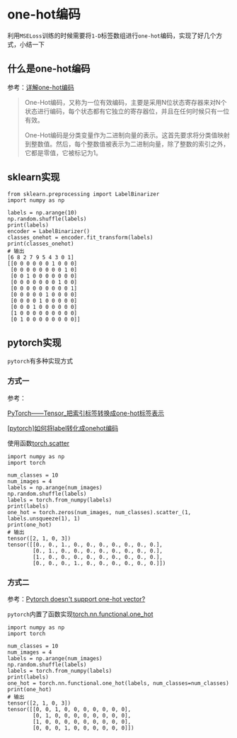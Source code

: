 
# one-hot编码

利用`MSELoss`训练的时候需要将`1-D`标签数组进行`one-hot`编码，实现了好几个方式，小结一下

## 什么是one-hot编码

参考：[详解one-hot编码](https://www.cnblogs.com/shuaishuaidefeizhu/p/11269257.html)

>One-Hot编码，又称为一位有效编码，主要是采用N位状态寄存器来对N个状态进行编码，每个状态都有它独立的寄存器位，并且在任何时候只有一位有效。
>
>One-Hot编码是分类变量作为二进制向量的表示。这首先要求将分类值映射到整数值。然后，每个整数值被表示为二进制向量，除了整数的索引之外，它都是零值，它被标记为1。

## sklearn实现

```
from sklearn.preprocessing import LabelBinarizer
import numpy as np

labels = np.arange(10)
np.random.shuffle(labels)
print(labels)
encoder = LabelBinarizer()
classes_onehot = encoder.fit_transform(labels)
print(classes_onehot)
# 输出
[6 8 2 7 9 5 4 3 0 1]
[[0 0 0 0 0 0 1 0 0 0]
 [0 0 0 0 0 0 0 0 1 0]
 [0 0 1 0 0 0 0 0 0 0]
 [0 0 0 0 0 0 0 1 0 0]
 [0 0 0 0 0 0 0 0 0 1]
 [0 0 0 0 0 1 0 0 0 0]
 [0 0 0 0 1 0 0 0 0 0]
 [0 0 0 1 0 0 0 0 0 0]
 [1 0 0 0 0 0 0 0 0 0]
 [0 1 0 0 0 0 0 0 0 0]]
```

## pytorch实现

`pytorch`有多种实现方式

### 方式一

参考：

[PyTorch——Tensor_把索引标签转换成one-hot标签表示](https://blog.csdn.net/victoriaw/article/details/72874637)

[[pytorch]如何将label转化成onehot编码](https://www.jianshu.com/p/4b14d440540f)

使用函数[torch.scatter](https://pytorch.org/docs/master/tensors.html#torch.Tensor.scatter_)

```
import numpy as np
import torch

num_classes = 10
num_images = 4
labels = np.arange(num_images)
np.random.shuffle(labels)
labels = torch.from_numpy(labels)
print(labels)
one_hot = torch.zeros(num_images, num_classes).scatter_(1, labels.unsqueeze(1), 1)
print(one_hot)
# 输出
tensor([2, 1, 0, 3])
tensor([[0., 0., 1., 0., 0., 0., 0., 0., 0., 0.],
        [0., 1., 0., 0., 0., 0., 0., 0., 0., 0.],
        [1., 0., 0., 0., 0., 0., 0., 0., 0., 0.],
        [0., 0., 0., 1., 0., 0., 0., 0., 0., 0.]])
```

### 方式二

参考：[Pytorch doesn't support one-hot vector?](https://stackoverflow.com/questions/55549843/pytorch-doesnt-support-one-hot-vector)

`pytorch`内置了函数实现[torch.nn.functional.one_hot](https://pytorch.org/docs/master/nn.functional.html#torch.nn.functional.one_hot)

```
import numpy as np
import torch

num_classes = 10
num_images = 4
labels = np.arange(num_images)
np.random.shuffle(labels)
labels = torch.from_numpy(labels)
print(labels)
one_hot = torch.nn.functional.one_hot(labels, num_classes=num_classes)
print(one_hot)
# 输出
tensor([2, 1, 0, 3])
tensor([[0, 0, 1, 0, 0, 0, 0, 0, 0, 0],
        [0, 1, 0, 0, 0, 0, 0, 0, 0, 0],
        [1, 0, 0, 0, 0, 0, 0, 0, 0, 0],
        [0, 0, 0, 1, 0, 0, 0, 0, 0, 0]])
```